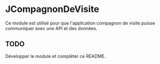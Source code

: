# JCompagnonDeVisite

Ce module est utilisé pour que l'application compagnon de visite puisse communiquer avec une API et des données.


## TODO

Développer le module et compléter ce README.